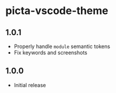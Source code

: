 # picta-vscode-theme

## 1.0.1

- Properly handle `module` semantic tokens
- Fix keywords and screenshots

## 1.0.0

- Initial release
